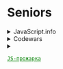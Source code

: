 # Seniors

<details>
  <summary>JavaScript.info</summary>

* [x] [chapter II](https://github.com/duttdutt/seniors/tree/main/javascript.info/chapter%20II)
* [x] [chapter IV](https://github.com/duttdutt/seniors/tree/main/javascript.info/chapter%20IV)
* [x] [chapter V](https://github.com/duttdutt/seniors/tree/main/javascript.info/chapter%20V)
* [x] [chapter VI](https://github.com/duttdutt/seniors/tree/main/javascript.info/chapter%20VI)
* [x] [chapter VII](https://github.com/duttdutt/seniors/tree/main/javascript.info/chapter%20VII)
* [x] [chapter VIII](https://github.com/duttdutt/seniors/tree/main/javascript.info/chapter%20VIII)
* [x] [chapter IX](https://github.com/duttdutt/seniors/tree/main/javascript.info/chapter%20IX)
* [x] [chapter X](https://github.com/duttdutt/seniors/tree/main/javascript.info/chapter%20X)
* [x] [chapter XI](https://github.com/duttdutt/seniors/tree/main/javascript.info/chapter%20XI)
</details>

<details>
  <summary>Codewars</summary>
  <details>
  <!-- ============= 2024 ============= -->
    <summary>2024</summary>
    <details>
    <summary>August, Total: 16<strong>(normal)</strong></summary>

* _5kyu_: 2 entries
* _6kyu_: 8 entries
* _7kyu_: 6 entries

    </details>
    <details>
    <summary>September, total: 9<strong>(bad)</strong></summary>

* _5kyu_: 2 entry
* _6kyu_: 2 entries
* _7kyu_: 5 entries

  </details>
  <details>
  <summary>October, total: 5<strong>(bad)</strong></summary>

* _5kyu_: 0 entry
* _6kyu_: 1 entries
* _7kyu_: 4 entries

  </details>

  <details>
  <summary>November, total: 1<strong>(bad)</strong></summary>

* _5kyu_: 0 entry
* _6kyu_: 1 entries
* _7kyu_: 0 entries

  </details>
  <details>
  <summary>December, total: 0<strong>(bad)</strong></summary>

* _5kyu_: 0 entry
* _6kyu_: 0 entries
* _7kyu_: 0 entries

  </details>
</details>
<details>
  <!-- ============= 2025 ============= -->
  <summary>2025</summary>
  <details>
  <summary>January 2025, total: 0<strong>(bad)</strong></summary>

* _5kyu_: 0 entry
* _6kyu_: 0 entries
* _7kyu_: 0 entries

  </details>
  <details>
  <summary>Ongoing: February 2025, total: 2<strong>(bad)</strong></summary>

* _5kyu_: 0 entry
* _6kyu_: 1 entries
* _7kyu_: 1 entries

  </details>
</details>
<!-- ============= All entries ============= -->
<details>
  <summary>All entries</summary>

### 5kyu

* [Greed is good](https://www.codewars.com/kata/5270d0d18625160ada0000e4) 15 August, 2024
* [DirectionsReduction](https://www.codewars.com/kata/550f22f4d758534c1100025a) 19 August, 2024
* [Moving Zeros to End](https://www.codewars.com/kata/52597aa56021e91c93000cb0) 14 September, 2024
* [Flatten](https://www.codewars.com/kata/513fa1d75e4297ba38000003) 23 September, 2024

### 6kyu

* [Simple card game](https://www.codewars.com/kata/53417de006654f4171000587) 15 August, 2024
* [Two Sum](https://www.codewars.com/kata/52c31f8e6605bcc646000082) 15 August, 2024
* [Bit Counting](https://www.codewars.com/kata/526571aae218b8ee490006f4) 15 August, 2024
* [Persistent Bugger](https://www.codewars.com/kata/54bf1c2cd5b56cc47f0007a1) 16 August, 2024
* [Sum Of Digits](https://www.codewars.com/kata/541c8630095125aba6000c00) 17 August, 2024
* [Narcissistic Number](https://www.codewars.com/kata/5287e858c6b5a9678200083c) 17 August, 2024
* [Santas Master Plan](https://www.codewars.com/kata/52afd1fe8f7c52a0e1000304) 22 August, 2024
* [Unix Style](https://www.codewars.com/kata/52249faee9abb9cefa0001ee) 23 August, 2024
* [Find the odd int](https://www.codewars.com/kata/54da5a58ea159efa38000836) 14 September, 2024
* [Array Diff](https://www.codewars.com/kata/523f5d21c841566fde000009) 14 September, 2024
* [Polish Notation](https://www.codewars.com/kata/5e5b7f55c2e8ae0016f42339) 23 September, 2024
* [Array Diff](https://www.codewars.com/kata/523f5d21c841566fde000009) 14 October, 2024
* [Custom Array Filter](https://www.codewars.com/kata/53fc954904a45eda6b00097f) 3 March, 2025

### 7kyu

* [Training Time](https://www.codewars.com/kata/572ab0cfa3af384df7000ff8) 15 August, 2024
* [How Many](https://www.codewars.com/kata/5a00e01cf96fb70001cfa659) 16 August, 2024
* [My Language Skills](www.codewars.com/kata/5b16490986b6d336c900007d) 19 August, 2024
* [Sum Even Numbers](https://www.codewars.com/kata/586beb5ba44cfc44ed0006c3) 22 August, 2024
* [Unique Sum](https://www.codewars.com/kata/56b1eb19247c01493a000065) 22 August, 2024
* [Credit Card Mask](https://www.codewars.com/kata/5412509bd436bd33920011bc) 27 August, 2024
* [Highest and Lowers](https://www.codewars.com/kata/554b4ac871d6813a03000035) 14 September, 2024
* [Descending Order](https://www.codewars.com/kata/5467e4d82edf8bbf40000155/solutions/javascript) 14 September, 2024
* [Sum of two lowest](https://www.codewars.com/kata/558fc85d8fd1938afb000014) 14 September, 2024
* [Map Function Issue](https://www.codewars.com/kata/560fbc2d636966b21e00009e) 15 September, 2024
* [Naughty or Nice](https://www.codewars.com/kata/5662b14e0a1fb8320a00005c) 19 September, 2024
* [Election Winners](https://www.codewars.com/kata/58881b859ab1e053240000cc) 3 March, 2025

</details>

</details>

<details>
  <summary>

<a href="https://t.me/jsgrill" style="color: #008000; text-decoration: underline">

    JS-прожарка

</a>

  </summary>

* _15 October_: 4 entries
  + 2 отлично(решил сам),
  + 1 хорошо(попросил чатик подсобить с реализацией(без кода, только текст))
  + 0 нормально(знатно распросил чатик + был код от него/подглядел в решения)
  + 1 плохо(без шансов)
* _16 October_: 1 entry
  + 1 отлично(решил сам)
* _19 October_: 2 entries
  + 3 нормально(знатно распросил чатик/подглядел в решения)

* [Task 0](https://t.me/jsgrill/23) 15 October, отлично
* [Task 1](https://t.me/jsgrill/26) 15 October, плохо
* [Task 2](https://t.me/jsgrill/27) 15 October, нормально
* [Task 3](https://t.me/jsgrill/28) 15 October, отлично
* [Task 5](https://t.me/jsgrill/30) 16 October, отлично
* [Task 7](https://t.me/jsgrill/32) 19 October, нормально
* [Task 9](https://t.me/jsgrill/35) 19 October, нормально
* [Task 10](https://t.me/jsgrill/37) 19 October, нормально
</details>
